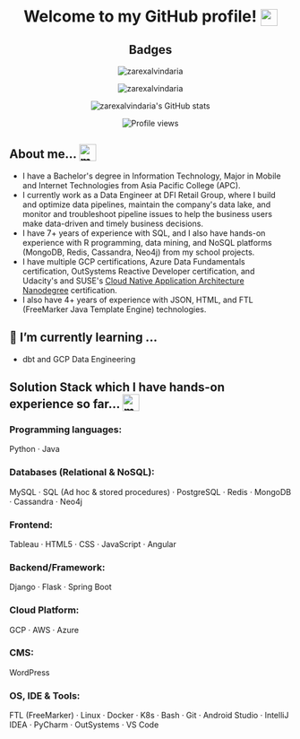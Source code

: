 <h1 align="center">Welcome to my GitHub profile! <img width="30" style="vertical-align:text-bottom;" src="https://emojis.slackmojis.com/emojis/images/1587134085/8661/fast_meow_party.gif?1587134085" alt="meow party" /></h1>

<h2 align="center">Badges</h2>

<p align="center"><img class="center" alt="zarexalvindaria" src="https://github-readme-stats.vercel.app/api/top-langs/?username=zarexalvindaria&exclude_repo=r-programming&layout=compact&langs_count=8&theme=dark" href="https://github.com/zarexalvindaria"/></p>

<p align="center"><img class="center" alt="zarexalvindaria" src="https://github-readme-streak-stats.herokuapp.com/?user=zarexalvindaria&theme=dark" href="https://github.com/zarexalvindaria"></p>

<p align="center"><img class="center" alt="zarexalvindaria's GitHub stats" src="https://github-readme-stats.anuraghazra1.vercel.app/api?username=zarexalvindaria&count_private=true&include_all_commits=true&show_icons=true&theme=dark" href="https://github.com/zarexalvindaria" /></p>

<p align="center"><img alt="Profile views" class="center" src="https://komarev.com/ghpvc/?username=zarexalvindaria" /></p>

## About me... <img width="30" style="vertical-align:text-bottom;" src="https://emojis.slackmojis.com/emojis/images/1613273603/12755/meow_wave_peak.png?1613273603" alt="meow wave peak" />  

- I have a Bachelor's degree in Information Technology, Major in Mobile and Internet Technologies from Asia Pacific College (APC).
- I currently work as a Data Engineer at DFI Retail Group, where I build and optimize data pipelines, maintain the company's data lake, and monitor and troubleshoot pipeline issues to help the business users make data-driven and timely business decisions.
- I have 7+ years of experience with SQL, and I also have hands-on experience with R programming, data mining, and NoSQL platforms (MongoDB, Redis, Cassandra, Neo4j) from my school projects.
- I have multiple GCP certifications, Azure Data Fundamentals certification, OutSystems Reactive Developer certification, and Udacity's and SUSE's [Cloud Native Application Architecture Nanodegree](https://graduation.udacity.com/confirm/HZJUTKXR) certification.
- I also have 4+ years of experience with JSON, HTML, and FTL (FreeMarker Java Template Engine) technologies.



## 🌱 I’m currently learning ...
- dbt and GCP Data Engineering

## Solution Stack which I have hands-on experience so far... <img width="30" style="vertical-align:text-bottom;" src="https://emojis.slackmojis.com/emojis/images/1613773113/13688/meow_dance.gif?1613773113" alt="meow dance"/>

### Programming languages:
Python · Java

### Databases (Relational & NoSQL):
MySQL · SQL (Ad hoc & stored procedures) · PostgreSQL · Redis · MongoDB · Cassandra · Neo4j

### Frontend:
Tableau · HTML5 · CSS · JavaScript · Angular

### Backend/Framework:
Django · Flask · Spring Boot

### Cloud Platform:
GCP · AWS · Azure

### CMS:
WordPress

### OS, IDE & Tools:
FTL (FreeMarker) · Linux · Docker · K8s · Bash · Git · Android Studio · IntelliJ IDEA · PyCharm · OutSystems · VS Code

